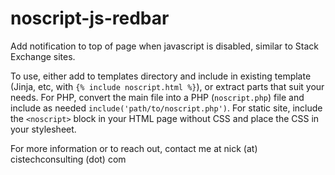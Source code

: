 # noscript-js-redbar
Add notification to top of page when javascript is disabled, similar to Stack Exchange sites.

To use, either add to templates directory and include in existing template (Jinja, etc, with `{% include noscript.html %}`), or extract parts that suit your needs. For PHP, convert the main file into a PHP (`noscript.php`) file and include as needed `include('path/to/noscript.php')`. For static site, include the `<noscript>` block in your HTML page without CSS and place the CSS in your stylesheet.

For more information or to reach out, contact me at nick (at) cistechconsulting (dot) com
